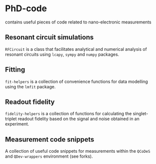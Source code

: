 # PhD-code
contains useful pieces of code related to nano-electronic measurements

## Resonant circuit simulations
`RFCircuit` is a class that facilitates analytical and numerical analysis of resonant circuits using `lcapy`, `sympy` and `numpy` packages.

## Fitting
`fit-helpers` is a collection of convenience functions for data modelling using the `lmfit` package.

## Readout fidelity
`fidelity-helpers` is a collection of functions for calculating the singlet-triplet readout fidelity based on the signal and noise obtained in an experiment. 

## Measurement code snippets
A collection of useful code snippets for measurements within the `QCoDeS` and `QDev-wrappers` environment (see forks).
